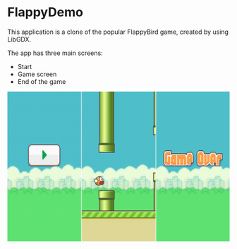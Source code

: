 # FlappyDemo
This application is a clone of the popular FlappyBird game, created by using LibGDX.

The app has three main screens:
* Start
* Game screen
* End of the game

![](android/res/drawable-xxxhdpi/All.jpg)
